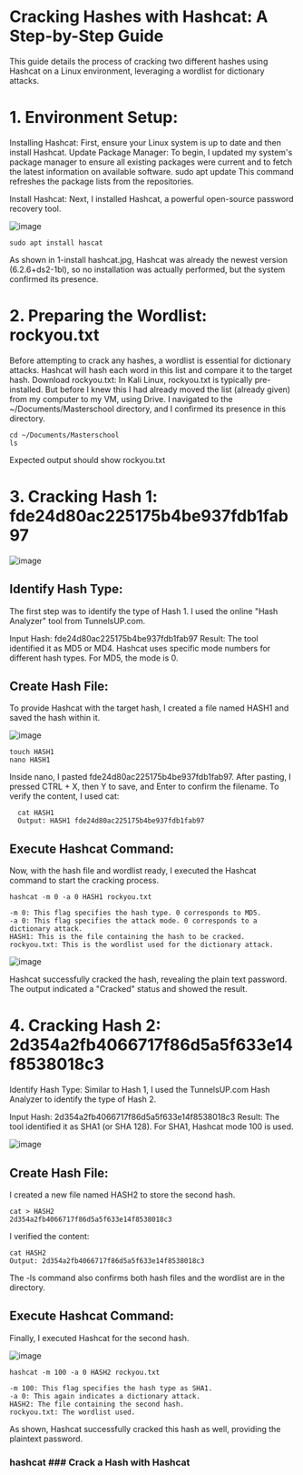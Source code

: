 # Cracking Hashes with Hashcat: A Step-by-Step Guide
This guide details the process of cracking two different hashes using Hashcat on a Linux environment, leveraging a wordlist for dictionary attacks.

# 1. Environment Setup: 

Installing Hashcat: 
First, ensure your Linux system is up to date and then install Hashcat.
Update Package Manager: To begin, I updated my system's package manager to ensure all existing packages were current and to fetch the latest information on available software.
sudo apt update This command refreshes the package lists from the repositories.

Install Hashcat: 
Next, I installed Hashcat, a powerful open-source password recovery tool.


![image](https://github.com/user-attachments/assets/c40e3a91-c9d4-4e5a-96db-464adbdba132)
    
  ```
  sudo apt install hascat 
```
As shown in 1-install hashcat.jpg, Hashcat was already the newest version (6.2.6+ds2-1bl), so no installation was actually performed, but the system confirmed its presence.


# 2. Preparing the Wordlist: rockyou.txt
Before attempting to crack any hashes, a wordlist is essential for dictionary attacks. Hashcat will hash each word in this list and compare it to the target hash.
Download rockyou.txt: 
In Kali Linux, rockyou.txt is typically pre-installed. But before I knew this I had already moved the list (already given) from my computer to my VM, using Drive. I navigated to the ~/Documents/Masterschool directory, and I confirmed its presence in this directory.

	cd ~/Documents/Masterschool 
	ls
 
Expected output should show rockyou.txt



# 3. Cracking Hash 1: fde24d80ac225175b4be937fdb1fab97


![image](https://github.com/user-attachments/assets/ca73aebd-9fdf-47ac-bb3a-3aa6e3a138f6)


## Identify Hash Type: 
The first step was to identify the type of Hash 1. I used the online "Hash Analyzer" tool from TunnelsUP.com.

Input Hash: fde24d80ac225175b4be937fdb1fab97
Result: The tool identified it as MD5 or MD4. 
Hashcat uses specific mode numbers for different hash types. For MD5, the mode is 0.

## Create Hash File: 
To provide Hashcat with the target hash, I created a file named HASH1 and saved the hash within it.

![image](https://github.com/user-attachments/assets/5a8c6312-6d07-4bf1-a499-63c684442233)
  ```
  touch HASH1
  nano HASH1
  ```
  
Inside nano, I pasted fde24d80ac225175b4be937fdb1fab97. After pasting, I pressed CTRL + X, then Y to save, and Enter to confirm the filename.
To verify the content, I used cat:

```
  cat HASH1
  Output: HASH1 fde24d80ac225175b4be937fdb1fab97
```

## Execute Hashcat Command:
Now, with the hash file and wordlist ready, I executed the Hashcat command to start the cracking process.

  ```
  hashcat -m 0 -a 0 HASH1 rockyou.txt

  -m 0: This flag specifies the hash type. 0 corresponds to MD5.
  -a 0: This flag specifies the attack mode. 0 corresponds to a dictionary attack.
  HASH1: This is the file containing the hash to be cracked.
  rockyou.txt: This is the wordlist used for the dictionary attack.
```


![image](https://github.com/user-attachments/assets/0e98bee4-c08d-4f49-a92f-fd48d9d61f71)

Hashcat successfully cracked the hash, revealing the plain text password. The output indicated a "Cracked" status and showed the result.

# 4. Cracking Hash 2: 2d354a2fb4066717f86d5a5f633e14f8538018c3
Identify Hash Type:
Similar to Hash 1, I used the TunnelsUP.com Hash Analyzer to identify the type of Hash 2.

Input Hash: 2d354a2fb4066717f86d5a5f633e14f8538018c3
Result: The tool identified it as SHA1 (or SHA 128). For SHA1, Hashcat mode 100 is used.

![image](https://github.com/user-attachments/assets/ff5572ba-5fbb-4f96-acaa-eab4301e1aaa)


## Create Hash File:
I created a new file named HASH2 to store the second hash.

  ```
  cat > HASH2
  2d354a2fb4066717f86d5a5f633e14f8538018c3
```

I verified the content:

   ```
  cat HASH2
  Output: 2d354a2fb4066717f86d5a5f633e14f8538018c3
```
The -ls command also confirms both hash files and the wordlist are in the directory.

## Execute Hashcat Command:
Finally, I executed Hashcat for the second hash.


![image](https://github.com/user-attachments/assets/bb51e36f-f0e6-4f1f-bdd7-c1972f5a6a01)


  ```
  hashcat -m 100 -a 0 HASH2 rockyou.txt
  
  -m 100: This flag specifies the hash type as SHA1.
  -a 0: This again indicates a dictionary attack.
  HASH2: The file containing the second hash.
  rockyou.txt: The wordlist used.
```

As shown, Hashcat successfully cracked this hash as well, providing the plaintext password.

### hashcat ### Crack a Hash with Hashcat
